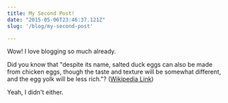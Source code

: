```yaml
---
title: My Second Post!
date: "2015-05-06T23:46:37.121Z"
slug: '/blog/my-second-post'

---
```


Wow! I love blogging so much already.

Did you know that "despite its name, salted duck eggs can also be made from
chicken eggs, though the taste and texture will be somewhat different, and the
egg yolk will be less rich."?
([Wikipedia Link](https://en.wikipedia.org/wiki/Salted_duck_egg))

Yeah, I didn't either.

